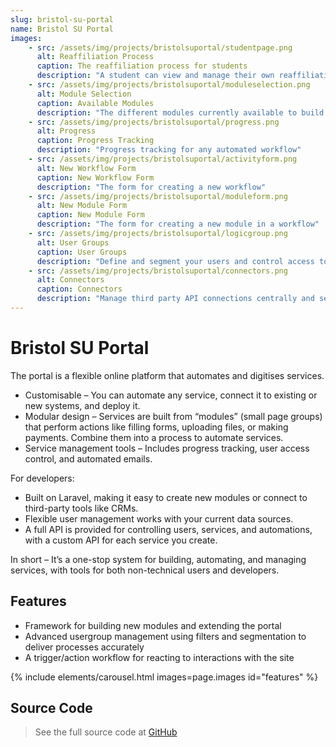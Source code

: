 ```yaml
---
slug: bristol-su-portal
name: Bristol SU Portal
images:
    - src: /assets/img/projects/bristolsuportal/studentpage.png
      alt: Reaffiliation Process
      caption: The reaffiliation process for students
      description: "A student can view and manage their own reaffiliation process, one of the many automated workflows"
    - src: /assets/img/projects/bristolsuportal/moduleselection.png
      alt: Module Selection
      caption: Available Modules
      description: "The different modules currently available to build a workflow with"
    - src: /assets/img/projects/bristolsuportal/progress.png
      alt: Progress
      caption: Progress Tracking
      description: "Progress tracking for any automated workflow"
    - src: /assets/img/projects/bristolsuportal/activityform.png
      alt: New Workflow Form
      caption: New Workflow Form
      description: "The form for creating a new workflow"
    - src: /assets/img/projects/bristolsuportal/moduleform.png
      alt: New Module Form
      caption: New Module Form
      description: "The form for creating a new module in a workflow"
    - src: /assets/img/projects/bristolsuportal/logicgroup.png
      alt: User Groups
      caption: User Groups
      description: "Define and segment your users and control access to workflows and modules based on the segments"
    - src: /assets/img/projects/bristolsuportal/connectors.png
      alt: Connectors
      caption: Connectors
      description: "Manage third party API connections centrally and securely"
---
```


# Bristol SU Portal

The portal is a flexible online platform that automates and digitises services.
- Customisable – You can automate any service, connect it to existing or new systems, and deploy it.
- Modular design – Services are built from “modules” (small page groups) that perform actions like filling forms, uploading files, or making payments. Combine them into a process to automate services.
- Service management tools – Includes progress tracking, user access control, and automated emails.

For developers:
- Built on Laravel, making it easy to create new modules or connect to third-party tools like CRMs.
- Flexible user management works with your current data sources.
- A full API is provided for controlling users, services, and automations, with a custom API for each service you create.

In short – It’s a one-stop system for building, automating, and managing services, with tools for both non-technical users and developers.

## Features

- Framework for building new modules and extending the portal
- Advanced usergroup management using filters and segmentation to deliver processes accurately
- A trigger/action workflow for reacting to interactions with the site

{% include elements/carousel.html images=page.images id="features" %}

## Source Code
> See the full source code at [GitHub](https://github.com/bristol-su/portal)